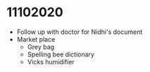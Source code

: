 # 11102020
- Follow up with doctor for Nidhi's document
- Market place
  - Grey bag
  - Spelling bee dictionary
  - Vicks humidifier
